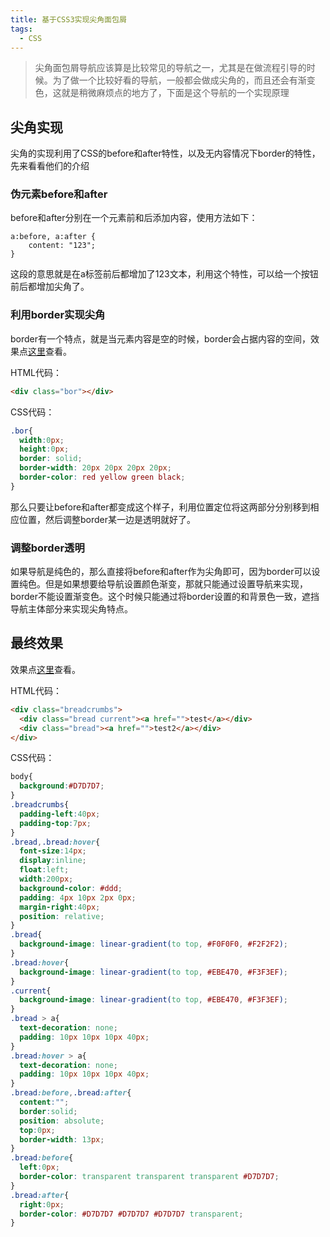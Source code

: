 ```yaml
---
title: 基于CSS3实现尖角面包屑
tags:
  - CSS
---
```


> 尖角面包屑导航应该算是比较常见的导航之一，尤其是在做流程引导的时候。为了做一个比较好看的导航，一般都会做成尖角的，而且还会有渐变色，这就是稍微麻烦点的地方了，下面是这个导航的一个实现原理

## 尖角实现
尖角的实现利用了CSS的before和after特性，以及无内容情况下border的特性，先来看看他们的介绍

### 伪元素before和after
before和after分别在一个元素前和后添加内容，使用方法如下：

    a:before, a:after {
        content: "123";
    }

这段的意思就是在a标签前后都增加了123文本，利用这个特性，可以给一个按钮前后都增加尖角了。

### 利用border实现尖角
border有一个特点，就是当元素内容是空的时候，border会占据内容的空间，效果点[这里](http://codepen.io/suyan0830/pen/roAtK)查看。

HTML代码：

```html
<div class="bor"></div>
```

CSS代码：

```css
.bor{
  width:0px;
  height:0px;
  border: solid;
  border-width: 20px 20px 20px 20px;
  border-color: red yellow green black; 
}
```

那么只要让before和after都变成这个样子，利用位置定位将这两部分分别移到相应位置，然后调整border某一边是透明就好了。

### 调整border透明
如果导航是纯色的，那么直接将before和after作为尖角即可，因为border可以设置纯色。但是如果想要给导航设置颜色渐变，那就只能通过设置导航来实现，border不能设置渐变色。这个时候只能通过将border设置的和背景色一致，遮挡导航主体部分来实现尖角特点。
    
## 最终效果
效果点[这里](http://codepen.io/suyan0830/pen/uqHCD)查看。

HTML代码：

```html
<div class="breadcrumbs">
  <div class="bread current"><a href="">test</a></div>
  <div class="bread"><a href="">test2</a></div>
</div>
```

CSS代码：

```css
body{
  background:#D7D7D7;
}
.breadcrumbs{
  padding-left:40px;
  padding-top:7px;
}
.bread,.bread:hover{
  font-size:14px;
  display:inline;
  float:left;
  width:200px;
  background-color: #ddd;
  padding: 4px 10px 2px 0px;
  margin-right:40px;
  position: relative;
}
.bread{
  background-image: linear-gradient(to top, #F0F0F0, #F2F2F2);
}
.bread:hover{
  background-image: linear-gradient(to top, #EBE470, #F3F3EF); 
}
.current{
  background-image: linear-gradient(to top, #EBE470, #F3F3EF);
}
.bread > a{
  text-decoration: none;
  padding: 10px 10px 10px 40px;
}
.bread:hover > a{
  text-decoration: none;
  padding: 10px 10px 10px 40px;
}
.bread:before,.bread:after{
  content:"";
  border:solid;
  position: absolute;
  top:0px;
  border-width: 13px;
}
.bread:before{
  left:0px;
  border-color: transparent transparent transparent #D7D7D7;
}
.bread:after{
  right:0px;
  border-color: #D7D7D7 #D7D7D7 #D7D7D7 transparent;
}
```

